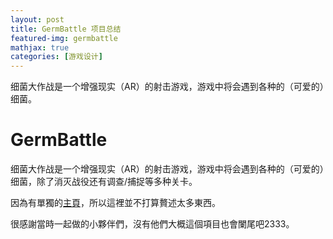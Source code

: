```yaml
---
layout: post
title: GermBattle 项目总结
featured-img: germbattle
mathjax: true
categories: [游戏设计]
---
```


细菌大作战是一个增强现实（AR）的射击游戏，游戏中将会遇到各种的（可爱的）细菌。

<!--more-->

# GermBattle

细菌大作战是一个增强现实（AR）的射击游戏，游戏中将会遇到各种的（可爱的）细菌，除了消灭战役还有调查/捕捉等多种关卡。

因為有單獨的[主頁](https://germbattle.github.io/design/design.html)，所以這裡並不打算贅述太多東西。

很感謝當時一起做的小夥伴們，沒有他們大概這個項目也會闌尾吧2333。

